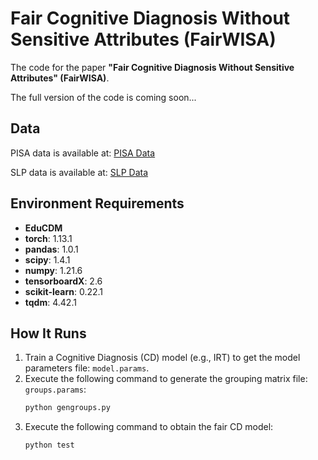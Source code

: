 # Fair Cognitive Diagnosis Without Sensitive Attributes (FairWISA)

The code for the paper **"Fair Cognitive Diagnosis Without Sensitive Attributes" (FairWISA)**.

The full version of the code is coming soon...

## Data
PISA data is available at: [PISA Data](https://www.oecd.org/pisa/data/)

SLP data is available at: [SLP Data](https://aic-fe.bnu.edu.cn/en/data/index.html)

## Environment Requirements
- **EduCDM**
- **torch**: 1.13.1  
- **pandas**: 1.0.1  
- **scipy**: 1.4.1  
- **numpy**: 1.21.6  
- **tensorboardX**: 2.6  
- **scikit-learn**: 0.22.1  
- **tqdm**: 4.42.1  

## How It Runs
1. Train a Cognitive Diagnosis (CD) model (e.g., IRT) to get the model parameters file: `model.params`.
2. Execute the following command to generate the grouping matrix file: `groups.params`:
   ```bash
   python gengroups.py
3. Execute the following command to obtain the fair CD model:
   ```bash
   python test
